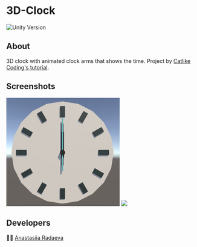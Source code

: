 # 3D-Clock
<p align="left">
   <img src="https://img.shields.io/badge/Engine-Unity%202021.3.14f1-blue" alt="Unity Version">
</p>

## About
3D clock with animated clock arms that shows the time. Project by [Catlike Coding's tutorial](https://catlikecoding.com/unity/tutorials/basics/game-objects-and-scripts/).

## Screenshots
<p float="left">
  <img src="ReadmeAssets/ClockScreenshot.png" width="300" />
  <img src="ReadmeAssets/ClockGIF.gif" width="286" />
</p>

## Developers
🙋‍♀️ [Anastasiia Radaeva](https://github.com/AnastasiiaRadaeva)

